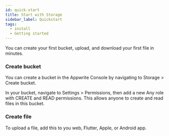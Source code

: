 ```yaml
---
id: quick-start
title: Start with Storage
sidebar_label: Quickstart
tags:
  - install
  - Getting started
---
```


You can create your first bucket, upload, and download your first file in minutes.

### Create bucket
You can create a bucket in the Appwrite Console by navigating to Storage > Create bucket.

In your bucket, navigate to Settings > Permissions, then add a new Any role with CREATE and READ permissions. This allows anyone to create and read files in this bucket.

### Create file
To upload a file, add this to you web, Flutter, Apple, or Android app.